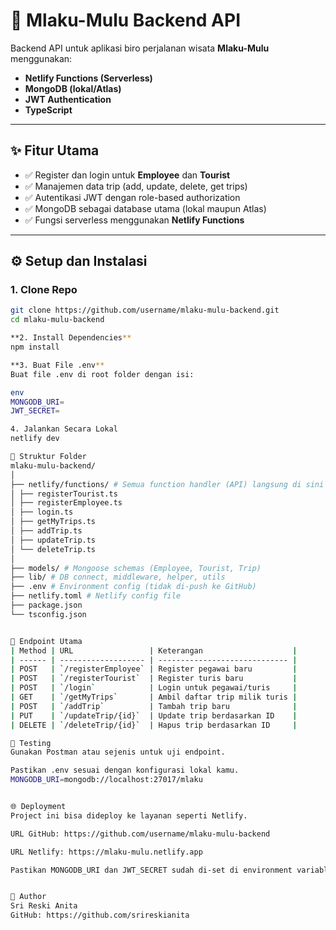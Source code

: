# 🚀 Mlaku-Mulu Backend API

Backend API untuk aplikasi biro perjalanan wisata **Mlaku-Mulu** menggunakan:
- **Netlify Functions (Serverless)**
- **MongoDB (lokal/Atlas)**
- **JWT Authentication**
- **TypeScript**

---

## ✨ Fitur Utama

- ✅ Register dan login untuk **Employee** dan **Tourist**
- ✅ Manajemen data trip (add, update, delete, get trips)
- ✅ Autentikasi JWT dengan role-based authorization
- ✅ MongoDB sebagai database utama (lokal maupun Atlas)
- ✅ Fungsi serverless menggunakan **Netlify Functions**

---

## ⚙️ Setup dan Instalasi

### 1. Clone Repo

```bash
git clone https://github.com/username/mlaku-mulu-backend.git
cd mlaku-mulu-backend

**2. Install Dependencies**
npm install

**3. Buat File .env**
Buat file .env di root folder dengan isi:

env
MONGODB_URI=
JWT_SECRET=

4. Jalankan Secara Lokal
netlify dev

📁 Struktur Folder
mlaku-mulu-backend/
│
├── netlify/functions/ # Semua function handler (API) langsung di sini
│ ├── registerTourist.ts
│ ├── registerEmployee.ts
│ ├── login.ts
│ ├── getMyTrips.ts
│ ├── addTrip.ts
│ ├── updateTrip.ts
│ └── deleteTrip.ts
│
├── models/ # Mongoose schemas (Employee, Tourist, Trip)
├── lib/ # DB connect, middleware, helper, utils
├── .env # Environment config (tidak di-push ke GitHub)
├── netlify.toml # Netlify config file
├── package.json
└── tsconfig.json


🔌 Endpoint Utama
| Method | URL                 | Keterangan                    |
| ------ | ------------------- | ----------------------------- |
| POST   | `/registerEmployee` | Register pegawai baru         |
| POST   | `/registerTourist`  | Register turis baru           |
| POST   | `/login`            | Login untuk pegawai/turis     |
| GET    | `/getMyTrips`       | Ambil daftar trip milik turis |
| POST   | `/addTrip`          | Tambah trip baru              |
| PUT    | `/updateTrip/{id}`  | Update trip berdasarkan ID    |
| DELETE | `/deleteTrip/{id}`  | Hapus trip berdasarkan ID     |

🧪 Testing
Gunakan Postman atau sejenis untuk uji endpoint.

Pastikan .env sesuai dengan konfigurasi lokal kamu.
MONGODB_URI=mongodb://localhost:27017/mlaku


🌐 Deployment
Project ini bisa dideploy ke layanan seperti Netlify.

URL GitHub: https://github.com/username/mlaku-mulu-backend

URL Netlify: https://mlaku-mulu.netlify.app

Pastikan MONGODB_URI dan JWT_SECRET sudah di-set di environment variable di dashboard Netlify.


👤 Author
Sri Reski Anita
GitHub: https://github.com/srireskianita
